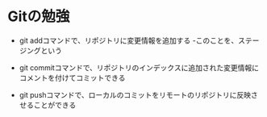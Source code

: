 # Gitの勉強
- git addコマンドで、リポジトリに変更情報を追加する
  -このことを、ステージングという

- git commitコマンドで、リポジトリのインデックスに追加された変更情報にコメントを付けてコミットできる

- git pushコマンドで、ローカルのコミットをリモートのリポジトリに反映させることができる
